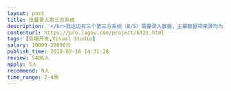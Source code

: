 ```yaml
---                
layout: post       
title: 批量录入第三方系统           
description: '</br>我这边有三个第三方系统（B/S）需要录入数据，主要数据项来源均为身份证读卡器读取和指纹读取以及摄像头取照得来；现在想要将三个系统集中管理录入操作，并具备同步第三方系统数据到我们自己的系统来；（注：系统包含账号密码加密狗）</br></br>项目要求：</br>1、提交数据至第三方平台（批量）；</br>2、同步第三方系统数据至我们自己的系统中；</br>3、必须是重庆的个人或者团队（其他地区请勿扰）</br>'     
contenturl: https://pro.lagou.com/project/6321.html      
tags: [后端开发,Visual Studio]            
salary: 10000-20000元          
publish_time: 2018-02-10 14:31:28         
review: 5486人                   
apply: 5人                   
recommend: 0人                   
time_range: 2-4周              
---                 
```

